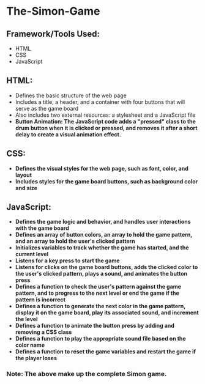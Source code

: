 # The-Simon-Game
<html>
<h2> Framework/Tools Used:</h2>
<ul>
  <li>HTML </li>
  <li>CSS </li>
  <li>JavaScript </li>
</ul>
<h2> HTML:</h2>
<ul>
  <li>Defines the basic structure of the web page </li>
  <li>Includes a title, a header, and a container with four buttons that will serve as the game board </li>
  <li>Also includes two external resources: a stylesheet and a JavaScript file</li>
  <li><strong>Button Animation:<strong> The JavaScript code adds a "pressed" class to the drum button when it is clicked or pressed, and removes it after a short delay to create a visual animation effect. </li>
</ul>

<h2> CSS:</h2>
<ul>
  <li>Defines the visual styles for the web page, such as font, color, and layout </li>
  <li>Includes styles for the game board buttons, such as background color and size </li>
</ul>

<h2> JavaScript:</h2>
<ul>
  <li>Defines the game logic and behavior, and handles user interactions with the game board </li>
  <li>Defines an array of button colors, an array to hold the game pattern, and an array to hold the user's clicked pattern </li>
  <li>Initializes variables to track whether the game has started, and the current level </li>
  <li>Listens for a key press to start the game </li>
  <li>Listens for clicks on the game board buttons, adds the clicked color to the user's clicked pattern, plays a sound, and animates the button press </li>
  <li>Defines a function to check the user's pattern against the game pattern, and to progress to the next level or end the game if the pattern is incorrect </li>
  <li>Defines a function to generate the next color in the game pattern, display it on the game board, play its associated sound, and increment the level </li>
  <li>Defines a function to animate the button press by adding and removing a CSS class </li>
  <li>Defines a function to play the appropriate sound file based on the color name </li>
  <li>Defines a function to reset the game variables and restart the game if the player loses </li>
  
</ul>
 <h3>Note: The above make up the complete Simon game.</h3>

</html>
